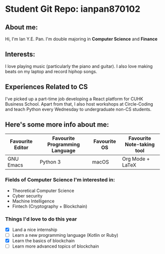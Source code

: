 # Student Git Repo: ianpan870102
## About me:
Hi, I'm Ian Y.E. Pan. I'm double majoring in **Computer Science** and **Finance**
## Interests:
I love playing music (particularly the piano and guitar). I also love making  beats on my laptop and record hiphop songs.
## Experiences Related to CS
I've picked up a part-time job developing a React platform for CUHK Business School. Apart from that, I also host workshops at Circle-Coding and teach Python every Wednesday to undergraduate non-CS students.
## Here's some more info about me:
| Favourite Editor | Favourite Programming Language | Favourite OS | Favourite Note-taking tool |
|------------------|--------------------------------|--------------|----------------------------|
| GNU Emacs        | Python 3                       | macOS        | Org Mode + LaTeX           |

### Fields of Computer Science I'm interested in:
* Theoretical Computer Science
* Cyber security
* Machine Intelligence
* Fintech (Cryptography + Blockchain)

### Things I'd love to do this year

- [x] Land a nice internship
- [ ] Learn a new programming language (Kotlin or Ruby)
- [x] Learn the basics of blockchain
- [ ] Learn more advanced topics of blockchain
